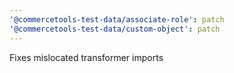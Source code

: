 ```yaml
---
'@commercetools-test-data/associate-role': patch
'@commercetools-test-data/custom-object': patch
---
```


Fixes mislocated transformer imports
